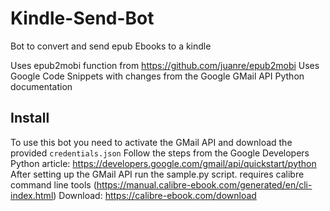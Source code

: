 # Kindle-Send-Bot

Bot to convert and send epub Ebooks to a kindle

Uses epub2mobi function from https://github.com/juanre/epub2mobi
Uses Google Code Snippets with changes from the Google GMail API Python documentation

## Install

To use this bot you need to activate the GMail API and download the provided `credentials.json`
Follow the steps from the Google Developers Python article: https://developers.google.com/gmail/api/quickstart/python
After setting up the GMail API run the sample.py script.
requires calibre command line tools (https://manual.calibre-ebook.com/generated/en/cli-index.html)
Download: https://calibre-ebook.com/download
